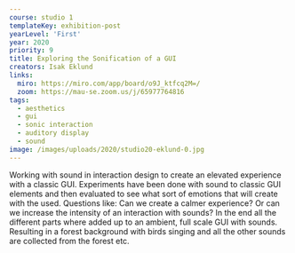 ```yaml
---
course: studio 1
templateKey: exhibition-post
yearLevel: 'First'
year: 2020
priority: 9
title: Exploring the Sonification of a GUI
creators: Isak Eklund
links:
  miro: https://miro.com/app/board/o9J_ktfcq2M=/
  zoom: https://mau-se.zoom.us/j/65977764816
tags:
  - aesthetics
  - gui
  - sonic interaction
  - auditory display
  - sound
image: /images/uploads/2020/studio20-eklund-0.jpg
---
```


Working with sound in interaction design to create an elevated experience with a classic GUI. Experiments have been done with sound to classic GUI elements and then evaluated to see what sort of emotions that will create with the used. Questions like: Can we create a calmer experience? Or can we increase the intensity of an interaction with sounds? In the end all the different parts where added up to an ambient, full scale GUI with sounds. Resulting in a forest background with birds singing and all the other sounds are collected from the forest etc.